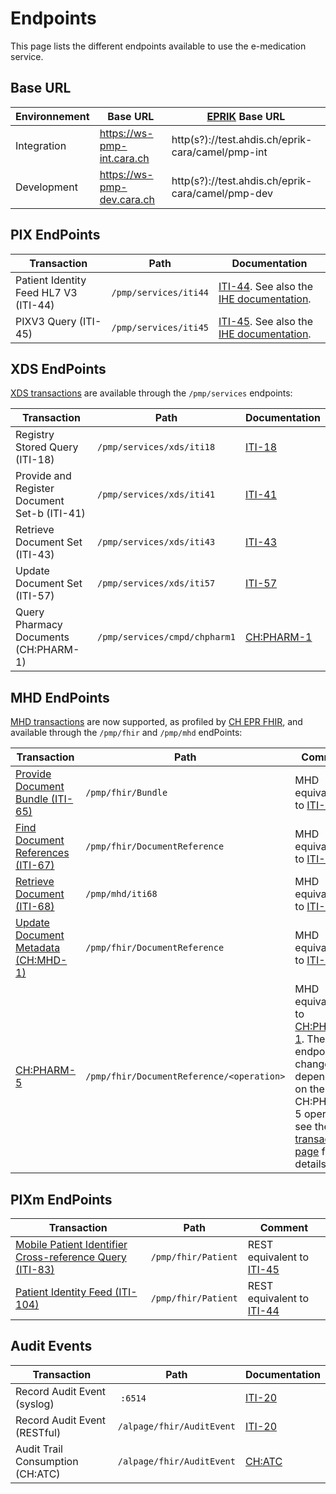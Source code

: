 # Endpoints
This page lists the different endpoints available to use the e-medication service.

## Base URL
| Environnement | Base URL | [EPRIK](https://ahdis.github.io/epr-integration-cara/) Base URL |
| --- | --- | --- |
| Integration | https://ws-pmp-int.cara.ch | http(s?)://test.ahdis.ch/eprik-cara/camel/pmp-int |
| Development | https://ws-pmp-dev.cara.ch | http(s?)://test.ahdis.ch/eprik-cara/camel/pmp-dev |

## PIX EndPoints
| Transaction | Path | Documentation |
| --- | --- | --- |
|Patient Identity Feed HL7 V3 (ITI-44)|`/pmp/services/iti44`| [ITI-44](transactions/iti44.md). See also the [IHE documentation](https://profiles.ihe.net/ITI/TF/Volume2/ITI-44.html).|
|PIXV3 Query (ITI-45)|`/pmp/services/iti45`| [ITI-45](transactions/iti45.md). See also the [IHE documentation](https://profiles.ihe.net/ITI/TF/Volume2/ITI-45.html).|

## XDS EndPoints
[XDS transactions](https://profiles.ihe.net/ITI/TF/Volume1/ch-10.html) are available through the `/pmp/services` endpoints:

| Transaction | Path | Documentation |
| --- | --- | --- |
|Registry Stored Query (ITI-18)|`/pmp/services/xds/iti18`| [ITI-18](transactions/iti18.md)|
|Provide and Register Document Set-b (ITI-41)|`/pmp/services/xds/iti41`| [ITI-41](transactions/iti41.md)|
|Retrieve Document Set (ITI-43)|`/pmp/services/xds/iti43`| [ITI-43](transactions/iti43.md)|
|Update Document Set (ITI-57)|`/pmp/services/xds/iti57`| [ITI-57](transactions/iti57.md)|
|Query Pharmacy Documents (CH:PHARM-1)|`/pmp/services/cmpd/chpharm1`| [CH:PHARM-1](transactions/chpharm1.md)|

## MHD EndPoints
[MHD transactions](https://profiles.ihe.net/ITI/MHD/index.html) are now supported, as profiled by [CH EPR FHIR](https://fhir.ch/ig/ch-epr-fhir/index.htmls), and available through the `/pmp/fhir` and `/pmp/mhd` endPoints:

| Transaction | Path | Comment |
| --- | --- | --- |
| [Provide Document Bundle (ITI-65)](transactions/iti65.md)|`/pmp/fhir/Bundle`|MHD equivalent to [ITI-41](transactions/iti41.md).|
| [Find Document References (ITI-67)](transactions/iti67.md)|`/pmp/fhir/DocumentReference`|MHD equivalent to [ITI-18](transactions/iti18.md).|
| [Retrieve Document (ITI-68)](transactions/iti68.md)|`/pmp/mhd/iti68`|MHD equivalent to [ITI-43](transactions/iti43.md).|
| [Update Document Metadata (CH:MHD-1)](transactions/chmhd1.md) | `/pmp/fhir/DocumentReference` |MHD equivalent to [ITI-57](transactions/iti57.md).|
| [CH:PHARM-5](transactions/chpharm5.md)|`/pmp/fhir/DocumentReference/<operation>`|MHD equivalent to [CH:PHARM-1](transactions/chpharm1.md). The endpoint changes depending on the CH:PHARM-5 operation, see the [transaction page](transactions/chpharm5.md) for details.|

## PIXm EndPoints
|Transaction|Path|Comment|
|---|---|---|
| [Mobile Patient Identifier Cross-reference Query (ITI-83)](transactions/iti83.md) | `/pmp/fhir/Patient` | REST equivalent to [ITI-45](transactions/iti45.md) |
| [Patient Identity Feed (ITI-104)](transactions/iti104.md) | `/pmp/fhir/Patient` | REST equivalent to [ITI-44](transactions/iti44.md) |

## Audit Events
| Transaction | Path | Documentation |
| --- | --- | --- |
| Record Audit Event (syslog) | `:6514` | [ITI-20](transactions/iti20.md) |
| Record Audit Event (RESTful) | `/alpage/fhir/AuditEvent` | [ITI-20](transactions/iti20.md) | 
| Audit Trail Consumption (CH:ATC) | `/alpage/fhir/AuditEvent` | [CH:ATC](transactions/chatc.md) |
